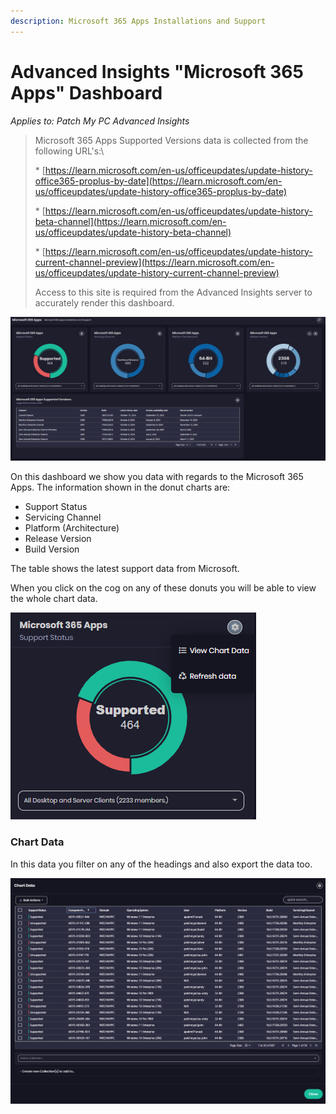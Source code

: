 ```yaml
---
description: Microsoft 365 Apps Installations and Support
---
```


# Advanced Insights "Microsoft 365 Apps" Dashboard

_Applies to: Patch My PC Advanced Insights_

> Microsoft 365 Apps Supported Versions data is collected from the following URL's:\\
>
> \* [https://learn.microsoft.com/en-us/officeupdates/update-history-office365-proplus-by-date](https://learn.microsoft.com/en-us/officeupdates/update-history-office365-proplus-by-date)
>
> \* [https://learn.microsoft.com/en-us/officeupdates/update-history-beta-channel](https://learn.microsoft.com/en-us/officeupdates/update-history-beta-channel)
>
> \* [https://learn.microsoft.com/en-us/officeupdates/update-history-current-channel-preview](https://learn.microsoft.com/en-us/officeupdates/update-history-current-channel-preview)
>
> Access to this site is required from the Advanced Insights server to accurately render this dashboard.

![](/_images/image-(2156).png)

On this dashboard we show you data with regards to the Microsoft 365 Apps. The information shown in the donut charts are:

* Support Status
* Servicing Channel
* Platform (Architecture)
* Release Version
* Build Version

The table shows the latest support data from Microsoft.

When you click on the cog on any of these donuts you will be able to view the whole chart data.

![](/_images/image-(2158).png)

### Chart Data

In this data you filter on any of the headings and also export the data too.

![](/_images/image-(2159).png)